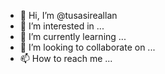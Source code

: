 - 👋 Hi, I’m @tusasireallan
- 👀 I’m interested in ...
- 🌱 I’m currently learning ...
- 💞️ I’m looking to collaborate on ...
- 📫 How to reach me ...

<!---
tusasireallan/tusasireallan is a ✨ special ✨ repository because its `README.md` (this file) appears on your GitHub profile.
You can click the Preview link to take a look at your changes.
--->
